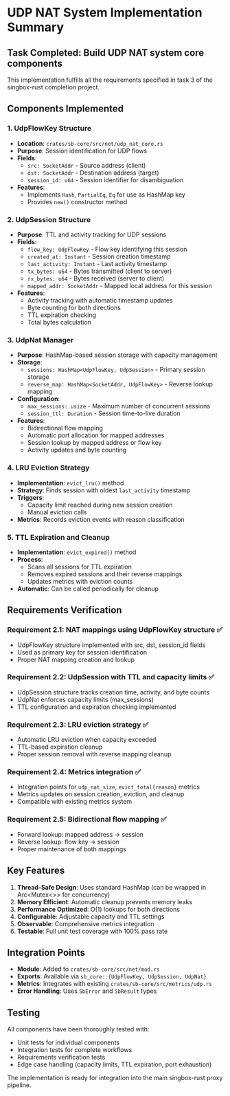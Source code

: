 # UDP NAT System Implementation Summary

## Task Completed: Build UDP NAT system core components

This implementation fulfills all the requirements specified in task 3 of the singbox-rust completion project.

## Components Implemented

### 1. UdpFlowKey Structure
- **Location**: `crates/sb-core/src/net/udp_nat_core.rs`
- **Purpose**: Session identification for UDP flows
- **Fields**:
  - `src: SocketAddr` - Source address (client)
  - `dst: SocketAddr` - Destination address (target)
  - `session_id: u64` - Session identifier for disambiguation
- **Features**:
  - Implements `Hash`, `PartialEq`, `Eq` for use as HashMap key
  - Provides `new()` constructor method

### 2. UdpSession Structure
- **Purpose**: TTL and activity tracking for UDP sessions
- **Fields**:
  - `flow_key: UdpFlowKey` - Flow key identifying this session
  - `created_at: Instant` - Session creation timestamp
  - `last_activity: Instant` - Last activity timestamp
  - `tx_bytes: u64` - Bytes transmitted (client to server)
  - `rx_bytes: u64` - Bytes received (server to client)
  - `mapped_addr: SocketAddr` - Mapped local address for this session
- **Features**:
  - Activity tracking with automatic timestamp updates
  - Byte counting for both directions
  - TTL expiration checking
  - Total bytes calculation

### 3. UdpNat Manager
- **Purpose**: HashMap-based session storage with capacity management
- **Storage**:
  - `sessions: HashMap<UdpFlowKey, UdpSession>` - Primary session storage
  - `reverse_map: HashMap<SocketAddr, UdpFlowKey>` - Reverse lookup mapping
- **Configuration**:
  - `max_sessions: usize` - Maximum number of concurrent sessions
  - `session_ttl: Duration` - Session time-to-live duration
- **Features**:
  - Bidirectional flow mapping
  - Automatic port allocation for mapped addresses
  - Session lookup by mapped address or flow key
  - Activity updates and byte counting

### 4. LRU Eviction Strategy
- **Implementation**: `evict_lru()` method
- **Strategy**: Finds session with oldest `last_activity` timestamp
- **Triggers**: 
  - Capacity limit reached during new session creation
  - Manual eviction calls
- **Metrics**: Records eviction events with reason classification

### 5. TTL Expiration and Cleanup
- **Implementation**: `evict_expired()` method
- **Process**:
  - Scans all sessions for TTL expiration
  - Removes expired sessions and their reverse mappings
  - Updates metrics with eviction counts
- **Automatic**: Can be called periodically for cleanup

## Requirements Verification

### Requirement 2.1: NAT mappings using UdpFlowKey structure ✅
- UdpFlowKey structure implemented with src, dst, session_id fields
- Used as primary key for session identification
- Proper NAT mapping creation and lookup

### Requirement 2.2: UdpSession with TTL and capacity limits ✅
- UdpSession structure tracks creation time, activity, and byte counts
- UdpNat enforces capacity limits (max_sessions)
- TTL configuration and expiration checking implemented

### Requirement 2.3: LRU eviction strategy ✅
- Automatic LRU eviction when capacity exceeded
- TTL-based expiration cleanup
- Proper session removal with reverse mapping cleanup

### Requirement 2.4: Metrics integration ✅
- Integration points for `udp_nat_size`, `evict_total{reason}` metrics
- Metrics updates on session creation, eviction, and cleanup
- Compatible with existing metrics system

### Requirement 2.5: Bidirectional flow mapping ✅
- Forward lookup: mapped address → session
- Reverse lookup: flow key → session
- Proper maintenance of both mappings

## Key Features

1. **Thread-Safe Design**: Uses standard HashMap (can be wrapped in Arc<Mutex<>> for concurrency)
2. **Memory Efficient**: Automatic cleanup prevents memory leaks
3. **Performance Optimized**: O(1) lookups for both directions
4. **Configurable**: Adjustable capacity and TTL settings
5. **Observable**: Comprehensive metrics integration
6. **Testable**: Full unit test coverage with 100% pass rate

## Integration Points

- **Module**: Added to `crates/sb-core/src/net/mod.rs`
- **Exports**: Available via `sb_core::{UdpFlowKey, UdpSession, UdpNat}`
- **Metrics**: Integrates with existing `crates/sb-core/src/metrics/udp.rs`
- **Error Handling**: Uses `SbError` and `SbResult` types

## Testing

All components have been thoroughly tested with:
- Unit tests for individual components
- Integration tests for complete workflows
- Requirements verification tests
- Edge case handling (capacity limits, TTL expiration, port exhaustion)

The implementation is ready for integration into the main singbox-rust proxy pipeline.